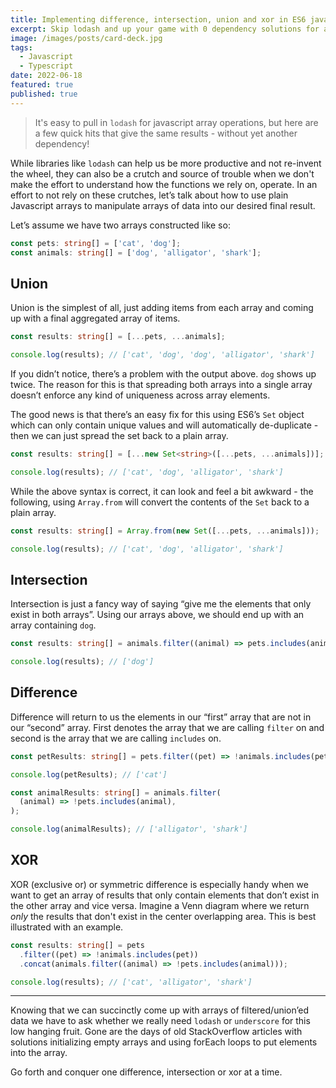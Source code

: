 ```yaml
---
title: Implementing difference, intersection, union and xor in ES6 javascript
excerpt: Skip lodash and up your game with 0 dependency solutions for array filtering, diffing & union-ing
image: /images/posts/card-deck.jpg
tags:
  - Javascript
  - Typescript
date: 2022-06-18
featured: true
published: true
---
```


> It's easy to pull in `lodash` for javascript array operations, but here are a few quick hits that give the same results - without yet another dependency!

While libraries like `lodash` can help us be more productive and not re-invent the wheel, they can also be a crutch and source of trouble when we don't make the effort to understand how the functions we rely on, operate. In an effort to not rely on these crutches, let’s talk about how to use plain Javascript arrays to manipulate arrays of data into our desired final result.

Let’s assume we have two arrays constructed like so:

```typescript
const pets: string[] = ['cat', 'dog'];
const animals: string[] = ['dog', 'alligator', 'shark'];
```

## Union

Union is the simplest of all, just adding items from each array and coming up with a final aggregated array of items.

```typescript
const results: string[] = [...pets, ...animals];

console.log(results); // ['cat', 'dog', 'dog', 'alligator', 'shark']
```

If you didn’t notice, there’s a problem with the output above. `dog` shows up twice. The reason for this is that spreading both arrays into a single array doesn’t enforce any kind of uniqueness across array elements.

The good news is that there’s an easy fix for this using ES6’s `Set` object which can only contain unique values and will automatically de-duplicate - then we can just spread the set back to a plain array.

```typescript
const results: string[] = [...new Set<string>([...pets, ...animals])];

console.log(results); // ['cat', 'dog', 'alligator', 'shark']
```

While the above syntax is correct, it can look and feel a bit awkward - the following, using `Array.from` will convert the contents of the `Set` back to a plain array.

```typescript
const results: string[] = Array.from(new Set([...pets, ...animals]));

console.log(results); // ['cat', 'dog', 'alligator', 'shark']
```

## Intersection

Intersection is just a fancy way of saying “give me the elements that only exist in both arrays”. Using our arrays above, we should end up with an array containing `dog`.

```typescript
const results: string[] = animals.filter((animal) => pets.includes(animal));

console.log(results); // ['dog']
```

## Difference

Difference will return to us the elements in our “first” array that are not in our “second” array. First denotes the array that we are calling `filter` on and second is the array that we are calling `includes` on.

```typescript
const petResults: string[] = pets.filter((pet) => !animals.includes(pet));

console.log(petResults); // ['cat']

const animalResults: string[] = animals.filter(
  (animal) => !pets.includes(animal),
);

console.log(animalResults); // ['alligator', 'shark']
```

## XOR

XOR (exclusive or) or symmetric difference is especially handy when we want to get an array of results that only contain elements that don’t exist in the other array and vice versa. Imagine a Venn diagram where we return _only_ the results that don't exist in the center overlapping area. This is best illustrated with an example.

```typescript
const results: string[] = pets
  .filter((pet) => !animals.includes(pet))
  .concat(animals.filter((animal) => !pets.includes(animal)));

console.log(results); // ['cat', 'alligator', 'shark']
```

---

Knowing that we can succinctly come up with arrays of filtered/union’ed data we have to ask whether we really need `lodash` or `underscore` for this low hanging fruit. Gone are the days of old StackOverflow articles with solutions initializing empty arrays and using forEach loops to put elements into the array.

Go forth and conquer one difference, intersection or xor at a time.
